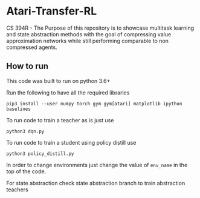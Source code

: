 # Atari-Transfer-RL
CS 394R - The Purpose of this repository is to showcase multitask learning and state abstraction methods with the goal of compressing value approximation networks while still performing comparable to non compressed agents.

## How to run 
This code was built to run on python 3.6+

Run the following to have all the required libraries 
```
pip3 install --user numpy torch gym gym[atari] matplotlib ipython baselines
```

To run code to train a teacher as is just use
```
python3 dqn.py
```

To run code to train a student using policy distill use
```
python3 policy_distill.py
```

In order to change environments just change the value of ``env_name`` in the top of the code.

For state abstraction check state abstraction branch to train abstraction teachers

